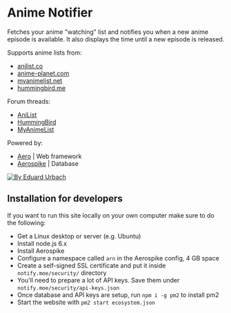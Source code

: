# Anime Notifier

Fetches your anime "watching" list and notifies you when a new anime episode is available. It also displays the time until a new episode is released.

Supports anime lists from:
- [anilist.co](https://anilist.co)
- [anime-planet.com](http://anime-planet.com)
- [myanimelist.net](http://myanimelist.net)
- [hummingbird.me](https://hummingbird.me)

Forum threads:
- [AniList](http://anilist.co/forum/thread/64)
- [HummingBird](https://forums.hummingbird.me/t/16787)
- [MyAnimeList](http://myanimelist.net/forum/?topicid=1175519)

Powered by:
- [Aero](https://github.com/aerojs/aero) | Web framework
- [Aerospike](https://github.com/aerospike) | Database

[![By Eduard Urbach](http://forthebadge.com/images/badges/built-with-love.svg)](https://github.com/blitzprog)

## Installation for developers

If you want to run this site locally on your own computer make sure to do the following:

* Get a Linux desktop or server (e.g. Ubuntu)
* Install node.js 6.x
* Install Aerospike
* Configure a namespace called `arn` in the Aerospike config, 4 GB space
* Create a self-signed SSL certificate and put it inside `notify.moe/security/` directory
* You'll need to prepare a lot of API keys. Save them under `notify.moe/security/api-keys.json`
* Once database and API keys are setup, run `npm i -g pm2` to install pm2
* Start the website with `pm2 start ecosystem.json`